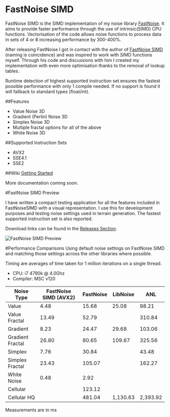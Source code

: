 # FastNoise SIMD
FastNoise SIMD is the SIMD implementation of my noise library [FastNoise](https://github.com/Auburns/FastNoise). It aims to provide faster performance through the use of intrinsic(SIMD) CPU functions. Vectorisation of the code allows noise functions to process data in sets of 4 or 8 increasing performance by 300-400%.

After releasing FastNoise I got in contact with the author of [FastNoise SIMD](https://github.com/jackmott/FastNoise-SIMD) (naming is coincidence) and was inspired to work with SIMD functions myself. Through his code and discussions with him I created my implementation with even more optimisation thanks to the removal of lookup tables. 

Runtime detection of highest supported instruction set ensures the fastest possible performance with only 1 compile needed. If no support is found it will fallback to standard types (float/int).

##Features

- Value Noise 3D
- Gradient (Perlin) Noise 3D
- Simplex Noise 3D
- Multiple fractal options for all of the above
- White Noise 3D

##Supported Instruction Sets
- AVX2
- SSE4.1
- SSE2

##Wiki
[Getting Started](https://github.com/Auburns/FastNoiseSIMD/wiki)

More documentation coming soon.

#FastNoise SIMD Preview

I have written a compact testing application for all the features included in FastNoiseSIMD with a visual representation. I use this for development purposes and testing noise settings used in terrain generation. The fastest supported instruction set is also reported.

Download links can be found in the [Releases Section](https://github.com/Auburns/FastNoiseSIMD/releases).

![FastNoise SIMD Preview](http://i.imgur.com/p4kHh7P.png)

#Performance Comparisons
Using default noise settings on FastNoise SIMD and matching those settings across the other libraries where possible.

Timing are averages of time taken for 1 million iterations on a single thread.

- CPU: i7 4790k @ 4.0Ghz
- Compiler: MSC v120

Noise Type |	FastNoise SIMD (AVX2) |	FastNoise |	LibNoise |	ANL
| ---               | ---     | ---     | ---     | ---     |
| Value             | 4.48    | 15.68   | 25.08   | 98.21   |
| Value Fractal     | 13.49   | 52.79   |         | 310.84  |
| Gradient          | 8.23    | 24.47   | 29.68   | 103.06  |
| Gradient Fractal  | 26.80   | 80.65   | 109.67  | 325.56  |
| Simplex           | 7.76    | 30.84   |         |  43.48  |
| Simplex Fractal   | 23.43   | 105.07  |         | 162.27  |
| White Noise       | 0.48    | 2.92    |         |         |
| Cellular          |         | 123.12  |         |         |
| Cellular HQ       |         | 481.04  | 1,130.63 | 2,393.92 |

Measurements are in ms
